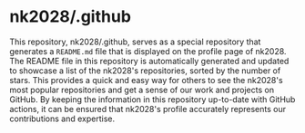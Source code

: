 # nk2028/.github

This repository, nk2028/.github, serves as a special repository that generates a `README.md` file that is displayed on the profile page of nk2028. The README file in this repository is automatically generated and updated to showcase a list of the nk2028's repositories, sorted by the number of stars. This provides a quick and easy way for others to see the nk2028's most popular repositories and get a sense of our work and projects on GitHub. By keeping the information in this repository up-to-date with GitHub actions, it can be ensured that nk2028's profile accurately represents our contributions and expertise.
